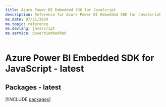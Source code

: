 ```yaml
---
title: Azure Power BI Embedded SDK for JavaScript
description: Reference for Azure Power BI Embedded SDK for JavaScript
ms.date: 07/31/2024
ms.topic: reference
ms.devlang: javascript
ms.service: powerbiembedded
---
```

# Azure Power BI Embedded SDK for JavaScript - latest
## Packages - latest
[!INCLUDE [packages](power-bi-embedded-index.md)]